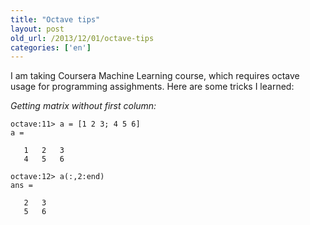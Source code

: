 ```yaml
---
title: "Octave tips"
layout: post
old_url: /2013/12/01/octave-tips
categories: ['en']
---
```


I am taking Coursera Machine Learning course, which requires octave usage for programming assighments. Here are some tricks I learned:

*Getting matrix without first column:*

```
octave:11> a = [1 2 3; 4 5 6]
a =

   1   2   3
   4   5   6

octave:12> a(:,2:end)
ans =

   2   3
   5   6
```
